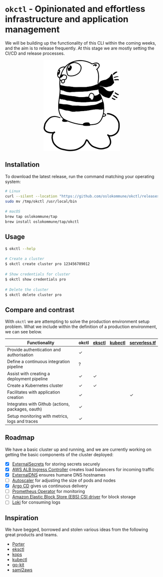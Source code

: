 # `okctl` - Opinionated and effortless infrastructure and application management

We will be building up the functionality of this CLI within the coming weeks, and the aim is to release frequently. At this stage we are mostly setting the CI/CD and release processes.

<span style="display:block;text-align:center">![okctl](img/logo.png)</span>

## Installation

To download the latest release, run the command matching your operating system:

```bash
# Linux
curl --silent --location "https://github.com/oslokommune/okctl/releases/latest/download/okctl_$(uname -s)_amd64.tar.gz" | tar xz -C /tmp
sudo mv /tmp/okctl /usr/local/bin

# macOS
brew tap oslokommune/tap
brew install oslokommune/tap/okctl
```

## Usage

```bash
$ okctl --help

# Create a cluster
$ okctl create cluster pro 123456789012

# Show credentials for cluster
$ okctl show credentials pro

# Delete the cluster
$ okctl delete cluster pro
```

## Compare and contrast

With `okctl` we are attempting to solve the production environment setup problem. What we include within the definition of a production environment, we can see below.

| Functionality | okctl | [eksctl](https://eksctl.io) | [kubectl](https://kubernetes.io/docs/tasks/tools/install-kubectl/) | [serverless.tf](https://serverless.tf) | 
|---|---|---|---|---|
|Provide authentication and authorisation|✓||||
|Define a continuous integration pipeline|?||||
|Assist with creating a deployment pipeline|✓|✓|||
|Create a Kubernetes cluster|✓|✓|||
|Facilitates with application creation|✓|||✓|
|Integrates with Github (actions, packages, oauth)|✓||||
|Setup monitoring with metrics, logs and traces|✓||||


## Roadmap

We have a basic cluster up and running, and we are currently working on getting the basic components of the cluster deployed:

- [x] [ExternalSecrets](https://github.com/godaddy/kubernetes-external-secrets/) for storing secrets securely
- [x] [AWS ALB Ingress Controller](https://github.com/kubernetes-sigs/aws-alb-ingress-controller) creates load balancers for incoming traffic
- [x] [ExternalDNS](https://github.com/kubernetes-sigs/external-dns) ensures humane DNS hostnames 
- [ ] [Autoscaler](https://github.com/kubernetes/autoscaler/) for adjusting the size of pods and nodes
- [x] [Argo CD](https://github.com/argoproj/argo-cd) gives us continuous delivery
- [ ] [Prometheus Operator](https://github.com/prometheus-operator/prometheus-operator) for monitoring
- [ ] [Amazon Elastic Block Store (EBS) CSI driver](https://github.com/kubernetes-sigs/aws-ebs-csi-driver/) for block storage
- [ ] [Loki](https://github.com/grafana/loki) for consuming logs

## Inspiration

We have begged, borrowed and stolen various ideas from the following great products and teams.

- [Porter](https://github.com/deislabs/porter)
- [eksctl](https://github.com/weaveworks/eksctl)
- [kops](https://github.com/kubernetes/kops)
- [kubectl](https://kubernetes.io/docs/tasks/tools/install-kubectl/)
- [go-kit](https://github.com/go-kit/kit)
- [saml2aws](https://github.com/Versent/saml2aws/)